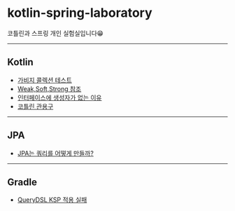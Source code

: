 # kotlin-spring-laboratory
[](https://res.cloudinary.com/practicaldev/image/fetch/s--bwByZJR4--/c_imagga_scale,f_auto,fl_progressive,h_420,q_auto,w_1000/https://dev-to-uploads.s3.amazonaws.com/i/e21yhm08xu74yfiwyyuf.png)
코틀린과 스프링 개인 실험실입니다😁


---

## Kotlin
* [가비지 콜렉션 테스트](https://github.com/Kotlin-Panic-Room/kotlin-spring-laboratory/tree/main/Kotlin/JVM-gabage-collection-test)
* [Weak,Soft,Strong 참조](https://github.com/Kotlin-Panic-Room/kotlin-spring-laboratory/tree/main/Kotlin/Soft-Weak-and-Phantom-references)
* [인터페이스에 생성자가 없는 이유](https://github.com/Kotlin-Panic-Room/kotlin-spring-laboratory/tree/main/Kotlin/Why-Java-Interfaces-Cannot-Have-Constructor)
* [코틀린 관용구](https://github.com/Kotlin-Panic-Room/kotlin-spring-laboratory/tree/main/Kotlin/Ididoms)

---

## JPA
* [JPA는 쿼리를 어떻게 만들까?](https://github.com/Kotlin-Panic-Room/kotlin-spring-laboratory/tree/main/Spring%20Data%20JPA/How-does-Spring-Data-JPA-work-internally)

---

## Gradle
* [QueryDSL KSP 적용 실패](https://github.com/Kotlin-Panic-Room/kotlin-spring-laboratory/tree/main/gradle/KSP)
